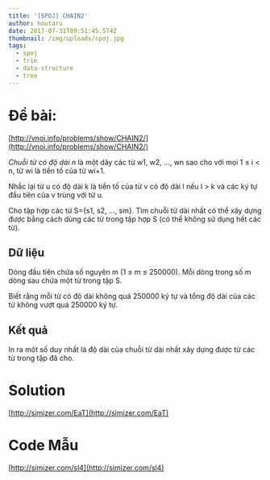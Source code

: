 ```yaml
---
title: '[SPOJ] CHAIN2'
author: houtaru
date: 2017-07-31T09:51:45.574Z
thumbnail: /img/uploads/spoj.jpg
tags:
  - spoj
  - trie
  - data-structure
  - tree
---
```

# Đề bài: 

[http://vnoi.info/problems/show/CHAIN2/](http://vnoi.info/problems/show/CHAIN2/)

*Chuỗi từ có độ dài n* là
một dãy các từ w1, w2, ..., wn sao cho với
mọi 1 ≤ i < n, từ wi là tiền tố của
từ wi\+1.

Nhắc lại từ u có độ
dài k là tiền tố của từ v có độ dài l nếu l > k và các ký tự đầu tiên của v
trùng với từ u.

Cho tập hợp các từ
S={s1, s2, ..., sm}. Tìm chuỗi từ dài nhất có thể xây dựng được bằng cách dùng các
từ trong tập hợp S (có thể không sử dụng hết các từ).

## Dữ liệu

Dòng đầu tiên chứa số
nguyên m (1 ≤ m ≤ 250000). Mỗi dòng trong số m dòng sau chứa một từ trong tập
S.

Biết rằng mỗi từ có độ
dài không quá 250000 ký tự và tổng độ dài của các từ không vượt quá 250000 ký
tự.

## Kết quả

In ra một số duy nhất
là độ dài của chuỗi từ dài nhất xây dựng được từ các từ trong tập đã cho.

# Solution

[http://simizer.com/EaT](http://simizer.com/EaT)

# Code Mẫu

[http://simizer.com/sl4](http://simizer.com/sl4)





